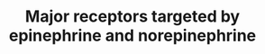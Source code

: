 ---
annotations:
- type: Pathway Ontology
  value: epinephrine signaling pathway
- type: Pathway Ontology
  value: classic metabolic pathway
- type: Pathway Ontology
  value: norepinephrine signaling pathway
authors:
- Chris
- Egonw
- Fehrhart
- DeSl
- AlexanderPico
- Khanspers
- Finterly
description: The physiologic "fear" response is associated with the signaling activity
  of adrenergic receptors stimulated by epinephrine/norepinephrine.
last-edited: 2021-06-23
organisms:
- Homo sapiens
redirect_from:
- /index.php/Pathway:WP4589
- /instance/WP4589
schema-jsonld:
- '@context': https://schema.org/
  '@id': https://wikipathways.github.io/pathways/WP4589.html
  '@type': Dataset
  creator:
    '@type': Organization
    name: WikiPathways
  description: The physiologic "fear" response is associated with the signaling activity
    of adrenergic receptors stimulated by epinephrine/norepinephrine.
  keywords:
  - ''
  - 'Glycogen '
  - Threonine
  - Glycolysis
  - ADCY6
  - ADCY2
  - α1A receptor
  - PIP3
  - α1D receptor
  - ADCY9
  - ADCY5
  - ADCY10
  - α2C receptor
  - Epinephrine
  - α2A receptor
  - IP3
  - ADCY8
  - α2B receptor
  - ADCY1
  - calcium
  - Serine
  - phosphate
  - β1 receptor
  - ADCY4
  - cAMP
  - breakdown
  - Neurotransmitters
  - pyro-
  - ADCY7
  - Norepinephrine
  - PKC
  - ADCY3
  - β2 receptor
  - ATP
  - PKA
  - α1B receptor
  - DAG
  - AC
  - synthesis
  license: CC0
  name: Major receptors targeted by epinephrine and norepinephrine
seo: CreativeWork
title: Major receptors targeted by epinephrine and norepinephrine
wpid: WP4589
---
